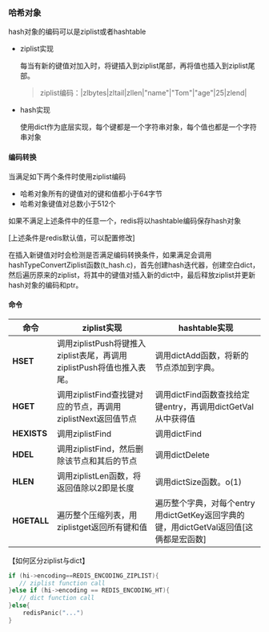 ### 哈希对象

hash对象的编码可以是ziplist或者hashtable

- ziplist实现

  每当有新的键值对加入时，将键插入到ziplist尾部，再将值也插入到ziplist尾部。

  > ziplist编码：|zlbytes|zltail|zllen|"name"|"Tom"|"age"|25|zlend|

- hash实现

  使用dict作为底层实现，每个键都是一个字符串对象，每个值也都是一个字符串对象



#### 编码转换

当满足如下两个条件时使用ziplist编码

- 哈希对象所有的键值对的键和值都小于64字节
- 哈希对象键值对总数小于512个

如果不满足上述条件中的任意一个，redis将以hashtable编码保存hash对象

[上述条件是redis默认值，可以配置修改]

在插入新键值对时会检测是否满足编码转换条件，如果满足会调用hashTypeConvertZiplist函数(t_hash.c)，首先创建hash迭代器，创建空白dict，然后遍历原来的ziplist，将其中的键值对插入新的dict中，最后释放ziplist并更新hash对象的编码和ptr。

#### 命令

| 命令        | ziplist实现                                                  | hashtable实现                                                |
| ----------- | ------------------------------------------------------------ | ------------------------------------------------------------ |
| **HSET**    | 调用ziplistPush将键推入ziplist表尾，再调用ziplistPush将值也推入表尾。 | 调用dictAdd函数，将新的节点添加到字典。                      |
| **HGET**    | 调用ziplistFind查找键对应的节点，再调用ziplistNext返回值节点 | 调用dictFind函数查找给定键entry，再调用dictGetVal从中获得值  |
| **HEXISTS** | 调用ziplistFind                                              | 调用dictFind                                                 |
| **HDEL**    | 调用ziplistFind，然后删除该节点和其后的节点                  | 调用dictDelete                                               |
| **HLEN**    | 调用ziplistLen函数，将返回值除以2即是长度                    | 调用dictSize函数。o(1)                                       |
| **HGETALL** | 遍历整个压缩列表，用ziplistget返回所有键和值                 | 遍历整个字典，对每个entry用dictGetKey返回字典的键，用dictGetVal返回值[这俩都是宏函数] |

【如何区分ziplist与dict】

``` c
if (hi->encoding==REDIS_ENCODING_ZIPLIST){
   // ziplist function call
}else if (hi->encoding == REDIS_ENCODING_HT){
   // dict function call
}else{
    redisPanic("...")
}
```

